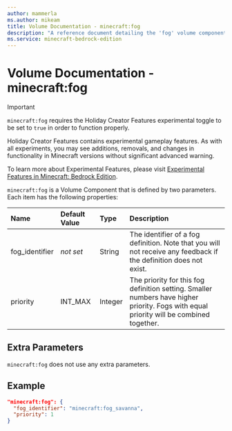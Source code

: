 ```yaml
---
author: mammerla
ms.author: mikeam
title: Volume Documentation - minecraft:fog
description: "A reference document detailing the 'fog' volume component"
ms.service: minecraft-bedrock-edition
---
```


# Volume Documentation -  minecraft:fog

>[!IMPORTANT]
> `minecraft:fog` requires the Holiday Creator Features experimental toggle to be set to `true` in order to function properly.
>
>Holiday Creator Features contains experimental gameplay features. As with all experiments, you may see additions, removals, and changes in functionality in Minecraft versions without significant advanced warning.
>
>To learn more about Experimental Features, please visit [Experimental Features in Minecraft: Bedrock Edition](../../../../../Documents/ExperimentalFeaturesToggle.md).

`minecraft:fog` is a Volume Component that is defined by two parameters. Each item has the following properties:

| Name| Default Value| Type| Description |
|:----------|:----------|:----------|:----------|
| fog_identifier| *not set*| String| The identifier of a fog definition. Note that you will not receive any feedback if the definition does not exist. |
| priority| INT_MAX| Integer| The priority for this fog definition setting. Smaller numbers have higher priority. Fogs with equal priority will be combined together. |

## Extra Parameters

`minecraft:fog` does not use any extra parameters.

## Example

```json
"minecraft:fog": {
  "fog_identifier": "minecraft:fog_savanna",
  "priority": 1
}
```
